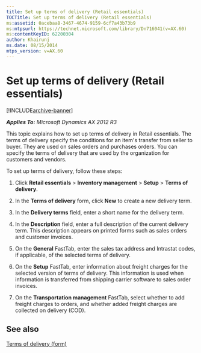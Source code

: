 ```yaml
---
title: Set up terms of delivery (Retail essentials)
TOCTitle: Set up terms of delivery (Retail essentials)
ms:assetid: 0acebaa8-3467-4674-9159-6cf7a43b73b9
ms:mtpsurl: https://technet.microsoft.com/library/Dn716041(v=AX.60)
ms:contentKeyID: 62200304
author: Khairunj
ms.date: 08/15/2014
mtps_version: v=AX.60
---
```


# Set up terms of delivery (Retail essentials) 


[!INCLUDE[archive-banner](includes/archive-banner.md)]


_**Applies To:** Microsoft Dynamics AX 2012 R3_

This topic explains how to set up terms of delivery in Retail essentials. The terms of delivery specify the conditions for an item's transfer from seller to buyer. They are used on sales orders and purchases orders. You can specify the terms of delivery that are used by the organization for customers and vendors.

To set up terms of delivery, follow these steps:

1.  Click **Retail essentials** \> **Inventory management** \> **Setup** \> **Terms of delivery**.

2.  In the **Terms of delivery** form, click **New** to create a new delivery term.

3.  In the **Delivery terms** field, enter a short name for the delivery term.

4.  In the **Description** field, enter a full description of the current delivery term. This description appears on printed forms such as sales orders and customer invoices.

5.  On the **General** FastTab, enter the sales tax address and Intrastat codes, if applicable, of the selected terms of delivery.

6.  On the **Setup** FastTab, enter information about freight charges for the selected version of terms of delivery. This information is used when information is transferred from shipping carrier software to sales order invoices.

7.  On the **Transportation management** FastTab, select whether to add freight charges to orders, and whether added freight charges are collected on delivery (COD).

## See also

[Terms of delivery (form)](https://technet.microsoft.com/library/aa575567\(v=ax.60\))

  


